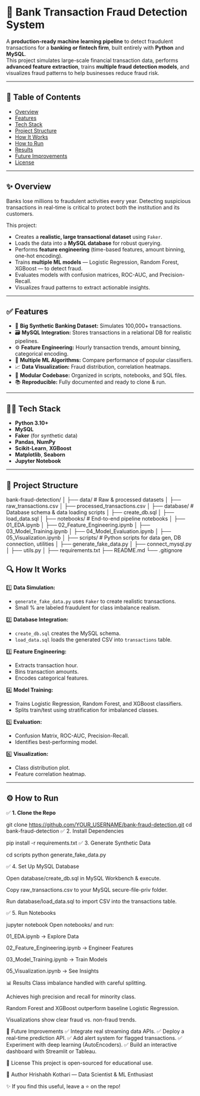 # 🚨 Bank Transaction Fraud Detection System

A **production-ready machine learning pipeline** to detect fraudulent transactions for a **banking or fintech firm**, built entirely with **Python** and **MySQL**.  
This project simulates large-scale financial transaction data, performs **advanced feature extraction**, trains **multiple fraud detection models**, and visualizes fraud patterns to help businesses reduce fraud risk.

---

## 📌 Table of Contents

- [Overview](#overview)
- [Features](#features)
- [Tech Stack](#tech-stack)
- [Project Structure](#project-structure)
- [How It Works](#how-it-works)
- [How to Run](#how-to-run)
- [Results](#results)
- [Future Improvements](#future-improvements)
- [License](#license)

---

## ✨ Overview

Banks lose millions to fraudulent activities every year. Detecting suspicious transactions in real-time is critical to protect both the institution and its customers.

This project:
- Creates a **realistic, large transactional dataset** using `Faker`.
- Loads the data into a **MySQL database** for robust querying.
- Performs **feature engineering** (time-based features, amount binning, one-hot encoding).
- Trains **multiple ML models** — Logistic Regression, Random Forest, XGBoost — to detect fraud.
- Evaluates models with confusion matrices, ROC-AUC, and Precision-Recall.
- Visualizes fraud patterns to extract actionable insights.

---

## ✅ Features

- 📂 **Big Synthetic Banking Dataset:** Simulates 100,000+ transactions.
- 🗃️ **MySQL Integration:** Stores transactions in a relational DB for realistic pipelines.
- ⚙️ **Feature Engineering:** Hourly transaction trends, amount binning, categorical encoding.
- 🤖 **Multiple ML Algorithms:** Compare performance of popular classifiers.
- 📈 **Data Visualization:** Fraud distribution, correlation heatmaps.
- 🧩 **Modular Codebase:** Organized in scripts, notebooks, and SQL files.
- 📚 **Reproducible:** Fully documented and ready to clone & run.

---

## 🧑‍💻 Tech Stack

- **Python 3.10+**
- **MySQL**
- **Faker** (for synthetic data)
- **Pandas**, **NumPy**
- **Scikit-Learn**, **XGBoost**
- **Matplotlib**, **Seaborn**
- **Jupyter Notebook**

---

## 📂 Project Structure

bank-fraud-detection/
│
├── data/ # Raw & processed datasets
│ ├── raw_transactions.csv
│ ├── processed_transactions.csv
│
├── database/ # Database schema & data loading scripts
│ ├── create_db.sql
│ ├── load_data.sql
│
├── notebooks/ # End-to-end pipeline notebooks
│ ├── 01_EDA.ipynb
│ ├── 02_Feature_Engineering.ipynb
│ ├── 03_Model_Training.ipynb
│ ├── 04_Model_Evaluation.ipynb
│ ├── 05_Visualization.ipynb
│
├── scripts/ # Python scripts for data gen, DB connection, utilities
│ ├── generate_fake_data.py
│ ├── connect_mysql.py
│ ├── utils.py
│
├── requirements.txt
├── README.md
└── .gitignore



## 🔍 How It Works

1️⃣ **Data Simulation:**  
   - `generate_fake_data.py` uses `Faker` to create realistic transactions.
   - Small % are labeled fraudulent for class imbalance realism.

2️⃣ **Database Integration:**  
   - `create_db.sql` creates the MySQL schema.
   - `load_data.sql` loads the generated CSV into `transactions` table.

3️⃣ **Feature Engineering:**  
   - Extracts transaction hour.
   - Bins transaction amounts.
   - Encodes categorical features.

4️⃣ **Model Training:**  
   - Trains Logistic Regression, Random Forest, and XGBoost classifiers.
   - Splits train/test using stratification for imbalanced classes.

5️⃣ **Evaluation:**  
   - Confusion Matrix, ROC-AUC, Precision-Recall.
   - Identifies best-performing model.

6️⃣ **Visualization:**  
   - Class distribution plot.
   - Feature correlation heatmap.

---

## ⚙️ How to Run

✅ **1. Clone the Repo**

git clone https://github.com/YOUR_USERNAME/bank-fraud-detection.git
cd bank-fraud-detection
✅ 2. Install Dependencies


pip install -r requirements.txt
✅ 3. Generate Synthetic Data


cd scripts
python generate_fake_data.py

✅ 4. Set Up MySQL Database

Open database/create_db.sql in MySQL Workbench & execute.

Copy raw_transactions.csv to your MySQL secure-file-priv folder.

Run database/load_data.sql to import CSV into the transactions table.

✅ 5. Run Notebooks


jupyter notebook
Open notebooks/ and run:

01_EDA.ipynb → Explore Data

02_Feature_Engineering.ipynb → Engineer Features

03_Model_Training.ipynb → Train Models

05_Visualization.ipynb → See Insights

📊 Results
Class imbalance handled with careful splitting.

Achieves high precision and recall for minority class.

Random Forest and XGBoost outperform baseline Logistic Regression.

Visualizations show clear fraud vs. non-fraud trends.

🚀 Future Improvements
✅ Integrate real streaming data APIs.
✅ Deploy a real-time prediction API.
✅ Add alert system for flagged transactions.
✅ Experiment with deep learning (AutoEncoders).
✅ Build an interactive dashboard with Streamlit or Tableau.

📜 License
This project is open-sourced for educational use.

🙌 Author
Hrishabh Kothari — Data Scientist & ML Enthusiast

✨ If you find this useful, leave a ⭐ on the repo!
